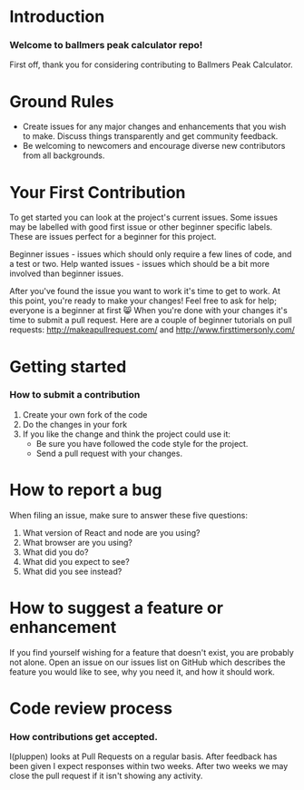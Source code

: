 # Introduction

### Welcome to ballmers peak calculator repo!

First off, thank you for considering contributing to Ballmers Peak Calculator.

# Ground Rules

 * Create issues for any major changes and enhancements that you wish to make. Discuss things transparently and get community feedback.
 * Be welcoming to newcomers and encourage diverse new contributors from all backgrounds.

# Your First Contribution
To get started you can look at the project's current issues. Some issues may be labelled with good first issue or other beginner specific labels. These are issues perfect for a beginner for this project.

 Beginner issues - issues which should only require a few lines of code, and a test or two.
 Help wanted issues - issues which should be a bit more involved than beginner issues.

After you've found the issue you want to work it's time to get to work.
At this point, you're ready to make your changes! Feel free to ask for help; everyone is a beginner at first :smile_cat:
When you're done with your changes it's time to submit a pull request.
Here are a couple of beginner tutorials on pull requests: http://makeapullrequest.com/ and http://www.firsttimersonly.com/

# Getting started
### How to submit a contribution

1. Create your own fork of the code
2. Do the changes in your fork
3. If you like the change and think the project could use it:
    * Be sure you have followed the code style for the project.
    * Send a pull request with your changes.


# How to report a bug
 When filing an issue, make sure to answer these five questions:

 1. What version of React and node are you using?
 2. What browser are you using?
 3. What did you do?
 4. What did you expect to see?
 5. What did you see instead?

# How to suggest a feature or enhancement
 If you find yourself wishing for a feature that doesn't exist, you are probably not alone. Open an issue on our issues list on GitHub which describes the feature you would like to see, why you need it, and how it should work.

# Code review process
### How contributions get accepted.
 I(pluppen) looks at Pull Requests on a regular basis.
 After feedback has been given I expect responses within two weeks. After two weeks we may close the pull request if it isn't showing any activity.